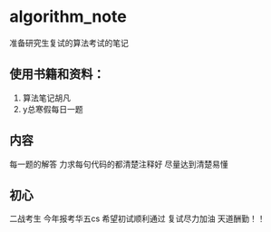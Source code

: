 # algorithm_note
准备研究生复试的算法考试的笔记

## 使用书籍和资料：
1. 算法笔记胡凡
2. y总寒假每日一题

## 内容
每一题的解答 
力求每句代码的都清楚注释好 尽量达到清楚易懂

## 初心
二战考生 今年报考华五cs 希望初试顺利通过 复试尽力加油
天道酬勤！！
